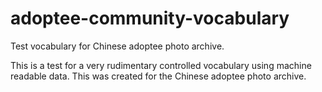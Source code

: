 # adoptee-community-vocabulary
Test vocabulary for Chinese adoptee photo archive.

This is a test for a very rudimentary controlled vocabulary using machine readable data. This was created for the Chinese adoptee photo archive. 
